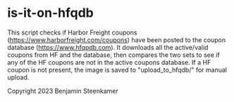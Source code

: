 # is-it-on-hfqdb
This script checks if Harbor Freight coupons (https://www.harborfreight.com/coupons)
have been posted to the coupon database (https://www.hfqpdb.com).
It downloads all the active/valid coupons from HF and the database, then
compares the two sets to see if any of the HF coupons are not in the active coupons database.
If a HF coupon is not present, the image is saved to "upload_to_hfqdb/" for manual upload.

Copyright 2023 Benjamin Steenkamer
